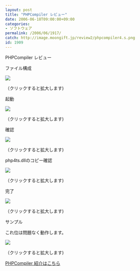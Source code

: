 ```yaml
---
layout: post
title: "PHPCompiler レビュー"
date: 2006-06-18T09:00:00+09:00
categories:
- ソフトウェア
permalink: /2006/06/1917/
catch: http://image.moongift.jp/review2/phpcompiler4.s.png
id: 1909
---
```

PHPCompiler レビュー  
<!--more-->

ファイル構成

  

[![](http://image.moongift.jp/review2/phpcompiler1.s.png)](http://image.moongift.jp/review2/phpcompiler1.png)  
  
（クリックすると拡大します)

  

起動

  

[![](http://image.moongift.jp/review2/phpcompiler2.s.png)](http://image.moongift.jp/review2/phpcompiler2.png)  
  
（クリックすると拡大します)

  

確認

  

[![](http://image.moongift.jp/review2/phpcompiler3.s.png)](http://image.moongift.jp/review2/phpcompiler3.png)  
  
（クリックすると拡大します)

  

php4ts.dllのコピー確認

  

[![](http://image.moongift.jp/review2/phpcompiler4.s.png)](http://image.moongift.jp/review2/phpcompiler4.png)  
  
（クリックすると拡大します)

  

完了

  

[![](http://image.moongift.jp/review2/phpcompiler5.s.png)](http://image.moongift.jp/review2/phpcompiler5.png)  
  
（クリックすると拡大します)

  

サンプル

  

これ位は問題なく動作します。

  

[![](http://image.moongift.jp/review2/phpcompiler6.s.png)](http://image.moongift.jp/review2/phpcompiler6.png)  
  
（クリックすると拡大します)

  

[PHPCompiler 紹介はこちら](http://oss.moongift.jp/intro/i-1913.html)

